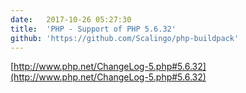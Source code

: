 ```yaml
---
date:	2017-10-26 05:27:30
title:	'PHP - Support of PHP 5.6.32'
github: 'https://github.com/Scalingo/php-buildpack'
---
```


[http://www.php.net/ChangeLog-5.php#5.6.32](http://www.php.net/ChangeLog-5.php#5.6.32)
